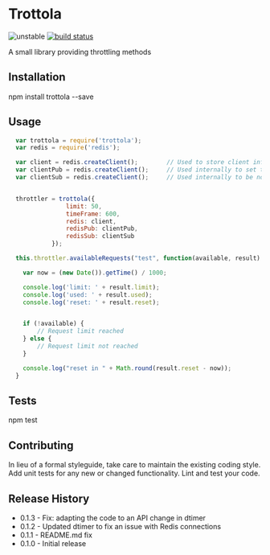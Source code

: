 Trottola
=========

![unstable](http://badges.github.io/stability-badges/dist/unstable.svg) [![build status](https://travis-ci.org/DanieleSalatti/trottola.svg?branch=master)](https://travis-ci.org/DanieleSalatti/trottola)

A small library providing throttling methods

## Installation

  npm install trottola --save

## Usage

```javascript
  var trottola = require('trottola');  
  var redis = require('redis');

  var client = redis.createClient();        // Used to store client information
  var clientPub = redis.createClient();     // Used internally to set the throttling event timer
  var clientSub = redis.createClient();     // Used internally to be notified of the throttling event


  throttler = trottola({
                limit: 50,
                timeFrame: 600,
                redis: client,
                redisPub: clientPub,
                redisSub: clientSub
            });

  this.throttler.availableRequests("test", function(available, result) {

    var now = (new Date()).getTime() / 1000;

    console.log('limit: ' + result.limit);
    console.log('used: ' + result.used);
    console.log('reset: ' + result.reset);


    if (!available) {
        // Request limit reached
    } else {
        // Request limit not reached
    }

    console.log("reset in " + Math.round(result.reset - now));
  }
```

## Tests

  npm test

## Contributing

In lieu of a formal styleguide, take care to maintain the existing coding style.
Add unit tests for any new or changed functionality. Lint and test your code.

## Release History

* 0.1.3 - Fix: adapting the code to an API change in dtimer
* 0.1.2 - Updated dtimer to fix an issue with Redis connections
* 0.1.1 - README.md fix
* 0.1.0 - Initial release
